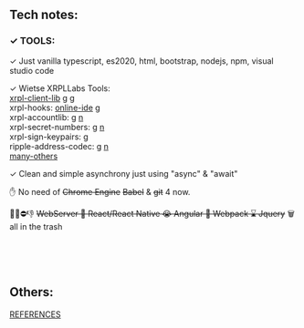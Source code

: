 
## Tech notes:


### ✓ TOOLS:

 ✓ Just vanilla typescript, es2020, html, bootstrap, nodejs, npm, visual studio code<br/>

 ✓ Wietse XRPLLabs Tools:<br/>
    [xrpl-client-lib](https://xrpl.org/) [g](https://github.com/XRPLF/xrpl.js) [g](https://github.com/XRPL-Labs/xrpl-client)<br/>
    xrpl-hooks: [online-ide](http://hooks.xrpl.org) [g](https://github.com/RichardAH/xrpl.js)<br/>
    xrpl-accountlib: [g](https://github.com/WietseWind/xrpl-accountlib) [n](https://www.npmjs.com/package/xrpl-accountlib)<br/>
    xrpl-secret-numbers: [g](https://github.com/WietseWind/xrpl-secret-numbers) [n](https://www.npmjs.com/package/xrpl-secret-numbers)<br/>
    xrpl-sign-keypairs: [g](https://github.com/XRPL-Labs/xrpl-sign-keypairs)<br>
    ripple-address-codec: [g](https://github.com/XRPLF/xrpl.js/tree/main/packages/ripple-address-codec) [n](https://www.npmjs.com/package/ripple-address-codec)<br>
    [many-others](https://github.com/f1f47a23?tab=stars)<br/>

 ✓ Clean and simple asynchrony just using "async" & "await" <br/>
 

 ✋ No need of ~~Chrome Engine~~  ~~Babel~~ & ~~git~~ 4 now.<br/>

 🚫❌⛔👎 ~~WebServer   💩 React/React Native   😭 Angular   🦴  Webpack   ⌛ Jquery~~ 🗑️ all in the trash<br/>
 
 
 
<br/><br/><br/>
## Others:

 [REFERENCES](https://github.com/f1f47a23/z1x-xrp-wallet/blob/main/docs/awesome-references.md)

